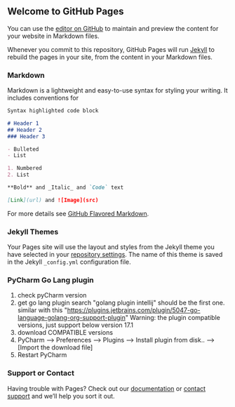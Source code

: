 ## Welcome to GitHub Pages

You can use the [editor on GitHub](https://github.com/colynn/colynn.github.io/edit/master/README.md) to maintain and preview the content for your website in Markdown files.

Whenever you commit to this repository, GitHub Pages will run [Jekyll](https://jekyllrb.com/) to rebuild the pages in your site, from the content in your Markdown files.

### Markdown

Markdown is a lightweight and easy-to-use syntax for styling your writing. It includes conventions for

```markdown
Syntax highlighted code block

# Header 1
## Header 2
### Header 3

- Bulleted
- List

1. Numbered
2. List

**Bold** and _Italic_ and `Code` text

[Link](url) and ![Image](src)
```

For more details see [GitHub Flavored Markdown](https://guides.github.com/features/mastering-markdown/).

### Jekyll Themes

Your Pages site will use the layout and styles from the Jekyll theme you have selected in your [repository settings](https://github.com/colynn/colynn.github.io/settings). The name of this theme is saved in the Jekyll `_config.yml` configuration file.

### PyCharm Go Lang plugin
1. check pyCharm version 
2. get go lang plugin search "golang plugin intellij" should be the first one. similar with this "https://plugins.jetbrains.com/plugin/5047-go-language-golang-org-support-plugin" 
Warning: the plugin compatible versions, just support below version 17.1 
3. download COMPATIBLE versions 
4. PyCharm --> Preferences --> Plugins --> Install plugin from disk.. --> [Import the download file] 
5. Restart PyCharm

### Support or Contact

Having trouble with Pages? Check out our [documentation](https://help.github.com/categories/github-pages-basics/) or [contact support](https://github.com/contact) and we’ll help you sort it out.
